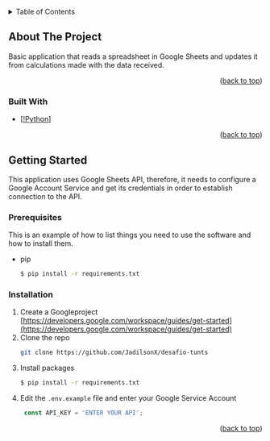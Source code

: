 <!-- Improved compatibility of back to top link: See: https://github.com/othneildrew/Best-README-Template/pull/73 -->
<a name="readme-top"></a>
<!--
*** Thanks for checking out the Best-README-Template. If you have a suggestion
*** that would make this better, please fork the repo and create a pull request
*** or simply open an issue with the tag "enhancement".
*** Don't forget to give the project a star!
*** Thanks again! Now go create something AMAZING! :D
-->



<!-- PROJECT SHIELDS -->
<!--
*** I'm using markdown "reference style" links for readability.
*** Reference links are enclosed in brackets [ ] instead of parentheses ( ).
*** See the bottom of this document for the declaration of the reference variables
*** for contributors-url, forks-url, etc. This is an optional, concise syntax you may use.
*** https://www.markdownguide.org/basic-syntax/#reference-style-links
-->

<!-- PROJECT LOGO -->




<!-- TABLE OF CONTENTS -->
<details>
  <summary>Table of Contents</summary>
  <ol>
    <li>
      <a href="#about-the-project">About The Project</a>
      <ul>
        <li><a href="#built-with">Built With</a></li>
      </ul>
    </li>
    <li>
      <a href="#getting-started">Getting Started</a>
      <ul>
        <li><a href="#prerequisites">Prerequisites</a></li>
        <li><a href="#installation">Installation</a></li>
      </ul>
    </li>  
  </ol>
</details>



<!-- ABOUT THE PROJECT -->
## About The Project



Basic application that reads a spreadsheet in Google Sheets and updates it from
calculations made with the data received.

<p align="right">(<a href="#readme-top">back to top</a>)</p>



### Built With
* [[!Python][Python.org]]

<p align="right">(<a href="#readme-top">back to top</a>)</p>



<!-- GETTING STARTED -->
## Getting Started

This application uses Google Sheets API, therefore, it needs to configure a Google Account Service and get its credentials in order to establish connection to the API.

### Prerequisites

This is an example of how to list things you need to use the software and how to install them.
* pip
  ```sh
  $ pip install -r requirements.txt
  ```

### Installation

1. Create a Googleproject [https://developers.google.com/workspace/guides/get-started](https://developers.google.com/workspace/guides/get-started)
2. Clone the repo
   ```sh
   git clone https://github.com/JadilsonX/desafio-tunts
   ```
3. Install packages
   ```sh
   $ pip install -r requirements.txt
   ```
4. Edit the `.env.example` file and enter your Google Service Account
   ```js
    const API_KEY = 'ENTER YOUR API';
   ```

<p align="right">(<a href="#readme-top">back to top</a>)</p>


[Python.org]: https://www.python.org/static/img/python-logo.png
